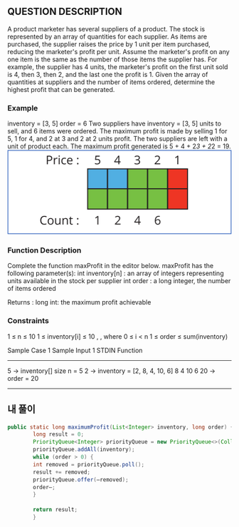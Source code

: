 ## QUESTION DESCRIPTION
A product marketer has several suppliers of a product. The stock is represented by an array of quantities for each supplier.
As items are purchased, the supplier raises the price by 1 unit per item purchased, reducing the marketer's profit per unit.
Assume the marketer's profit on any one item is the same as the number of those items the supplier has.
For example, the supplier has 4 units, the marketer's profit on the first unit sold is 4, then 3, then 2, and the last one the profit is 1.
Given the array of quantities at suppliers and the number of items ordered, determine the highest profit that can be generated.

### Example
inventory = [3, 5]
order = 6
Two suppliers have inventory = [3, 5] units to sell, and 6 items were ordered.
The maximum profit is made by selling 1 for 5, 1 for 4, and 2 at 3 and 2 at 2 units profit. The two suppliers are left with a unit of product each.
The maximum profit generated is 5 + 4 + 2*3 + 2*2 = 19.
![img.png](img.png)

### Function Description 
Complete the function maxProfit in the editor below.
maxProfit has the following parameter(s):
int inventory[n] : an array of integers representing units available in the stock per supplier
int order : a long integer, the number of items ordered

Returns : long int: the maximum profit achievable

### Constraints
1 ≤ n ≤ 10
1 ≤ inventory[i] ≤ 10 , , where 0 ≤ i < n
1 ≤ order ≤ sum(inventory)

Sample Case 1
Sample Input 1
STDIN	Function
----- 	-------- 
5 		→ inventory[] size n = 5
2 		→ inventory = [2, 8, 4, 10, 6]
8
4
10
6
20 		→ order = 20

***
## 내 풀이
~~~java
public static long maximumProfit(List<Integer> inventory, long order) {
        long result = 0;
        PriorityQueue<Integer> priorityQueue = new PriorityQueue<>(Collections.reverseOrder());
        priorityQueue.addAll(inventory);
        while (order > 0) {
        int removed = priorityQueue.poll();
        result += removed;
        priorityQueue.offer(—removed);
        order—;
        }

        return result;
        }
~~~
